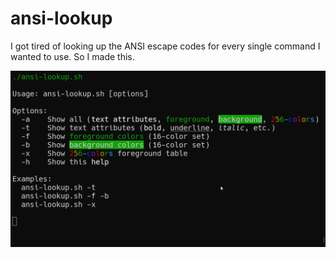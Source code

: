 # ansi-lookup

I got tired of looking up the ANSI escape codes for every single command I wanted to use. So I made this.

![demo](assets/terminal.png)
